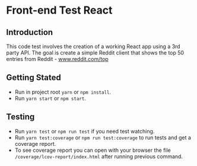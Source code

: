 # Front-end Test React

## Introduction

This code test involves the creation of a working React app using a 3rd party API.
The goal is create a simple Reddit client that shows the top 50 entries from Reddit - www.reddit.com/top

## Getting Stated

- Run in project root `yarn` or `npm install`.
- Run `yarn start` or `npm start`.

## Testing

- Run `yarn test` or `npm run test` if you need test watching.
- Run `yarn test:coverage` or `npm run test:coverage` to run tests and get a coverage report.
- To see coverage report you can open with your browser the file `/coverage/lcov-report/index.html` after running previous command.